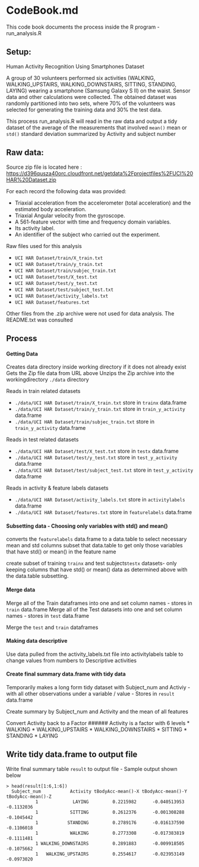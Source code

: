 
# CodeBook.md
This code book documents the process inside the R program - run_analysis.R

## Setup:
Human Activity Recognition Using Smartphones Dataset

A group of 30 volunteers performed six activities (WALKING, WALKING_UPSTAIRS, WALKING_DOWNSTAIRS, SITTING, STANDING, LAYING) wearing a smartphone (Samsung Galaxy S II) on the waist.
Sensor data and other calculations were collected. The obtained dataset was randomly partitioned into two sets, where 70% of the volunteers was selected for generating the training data and 30% the test data.

This process run_analysis.R will read in the raw data and output a tidy dataset of the average of the measurements that involved `mean()` mean or `std()` standard deviation summarized by Activity and subject number

## Raw data: 
Source zip file is located here : 
https://d396qusza40orc.cloudfront.net/getdata%2Fprojectfiles%2FUCI%20HAR%20Dataset.zip

For each record the following data was provided:
* Triaxial acceleration from the accelerometer (total acceleration) and the estimated body acceleration.
* Triaxial Angular velocity from the gyroscope. 
* A 561-feature vector with time and frequency domain variables. 
* Its activity label. 
* An identifier of the subject who carried out the experiment.

Raw files used for this analysis
* `UCI HAR Dataset/train/X_train.txt`
* `UCI HAR Dataset/train/y_train.txt`
* `UCI HAR Dataset/train/subjec_train.txt`
* `UCI HAR Dataset/test/X_test.txt`
* `UCI HAR Dataset/test/y_test.txt`
* `UCI HAR Dataset/test/subject_test.txt`
* `UCI HAR Dataset/activity_labels.txt`
* `UCI HAR Dataset/features.txt`

Other files from the .zip archive were not used for data analysis.  The README.txt was consulted

## Process

#### Getting Data
Creates data directory inside working directory if it does not already exist
Gets the Zip file data from URL above
Unzips the Zip archive into the workingdirectory `./data` directory

Reads in train related datasets
* `./data/UCI HAR Dataset/train/X_train.txt`        store in `trainx` data.frame
* `./data/UCI HAR Dataset/train/y_train.txt`        store in `train_y_activity` data.frame
* `./data/UCI HAR Dataset/train/subjec_train.txt`   store in `train_y_activity` data.frame

Reads in test related datasets
* `./data/UCI HAR Dataset/test/X_test.txt`          store in `testx` data.frame
* `./data/UCI HAR Dataset/test/y_test.txt`          store in `test_y_activity` data.frame
* `./data/UCI HAR Dataset/test/subject_test.txt`    store in `test_y_activity` data.frame

Reads in activity & feature labels datasets
* `./data/UCI HAR Dataset/activity_labels.txt`      store in `activitylabels` data.frame
* `./data/UCI HAR Dataset/features.txt`             store in `featurelabels` data.frame

#### Subsetting data - Choosing only variables with std() and mean()
converts the `featurelabels` data.frame to a data.table to select necessary mean and std columns
subset that data.table to get only those variables that have std() or mean() in the feature name

create subset of training `trainx` and test subjects`testx` datasets- only keeping columns that have std() or mean() data as determined above with the data.table subsetting.

#### Merge data
Merge all of the Train dataframes into one and set column names - stores in `train` data.frame
Merge all of the Test datasets into one and set column names  - stores in `test` data.frame

Merge the `test` and `train` dataframes

#### Making data descriptive
Use data pulled from the activity_labels.txt file into activitylabels table to change values from numbers to Descriptive activities 

#### Create final summary data.frame with tidy data
Temporarily makes a long form tidy dataset with Subject_num and Activiy - with all other observations under a variable / value  - Stores in `result` data.frame

Create summary by Subject_num and Activity and the mean of all features

Convert Activity back to a Factor 
      ###### Activity is a factor with 6 levels 
      * WALKING
      * WALKING_UPSTAIRS
      * WALKING_DOWNSTAIRS
      * SITTING
      * STANDING
      * LAYING

## Write tidy data.frame to output file
Write final summary table `result` to output file - Sample output shown below
```{r}
> head(result[1:6,1:6])
  Subject_num           Activity tBodyAcc-mean()-X tBodyAcc-mean()-Y tBodyAcc-mean()-Z
           1             LAYING         0.2215982      -0.040513953        -0.1132036
           1            SITTING         0.2612376      -0.001308288        -0.1045442
           1           STANDING         0.2789176      -0.016137590        -0.1106018
           1            WALKING         0.2773308      -0.017383819        -0.1111481
           1 WALKING_DOWNSTAIRS         0.2891883      -0.009918505        -0.1075662
           1   WALKING_UPSTAIRS         0.2554617      -0.023953149        -0.0973020
```

